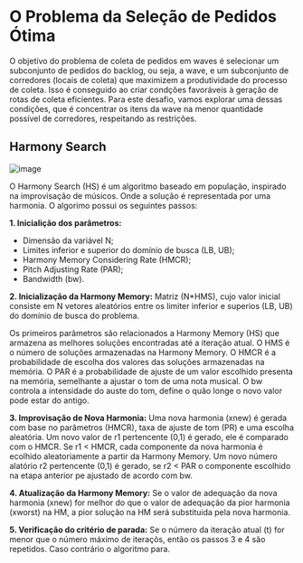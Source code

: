 # O Problema da Seleção de Pedidos Ótima

O objetivo do problema de coleta de pedidos em waves é selecionar um subconjunto de pedidos do backlog, ou seja, a wave, e um subconjunto de corredores
(locais de coleta) que maximizem a produtividade do processo de coleta. Isso
é conseguido ao criar condções favoráveis à geração de rotas de coleta eficientes. Para este desafio, vamos explorar uma dessas condições, que é concentrar
os itens da wave na menor quantidade possível de corredores, respeitando as
restrições.

## Harmony Search

![image](https://github.com/user-attachments/assets/d469a7fb-16c9-48a9-964c-93f709165310)

O Harmony Search (HS) é um algoritmo baseado em população, inspirado na improvisação de músicos. Onde a solução é representada por uma harmonia. O algorimo possui os seguintes passos: 

**1. Inicialição dos parâmetros:**
+ Dimensão da variável N;
+ Limites inferior e superior do domínio de busca (LB, UB);
+ Harmony Memory Considering Rate (HMCR);
+ Pitch Adjusting Rate (PAR);
+ Bandwidth (bw).
  
**2. Inicialização da Harmony Memory:**
Matriz (N*HMS), cujo valor inicial consiste em N vetores aleatórios entre os limiter inferior e superios (LB, UB) do domínio de busca do problema. 

Os primeiros parâmetros são relacionados a Harmony Memory (HS) que armazena as melhores soluções encontradas até a iteração atual. O HMS é o número de soluções armazenadas na Harmony Memory. O HMCR é a probabilidade de escolha dos valores das soluções armazenadas na memória.
O PAR é a probabilidade de ajuste de um valor escolhido presenta na memória, semelhante a ajustar o tom de uma nota musical. O bw controla a intensidade do auste do tom, define o quão longe o novo valor pode estar do antigo. 

**3. Improvisação de Nova Harmonia:**
Uma nova harmonia (xnew) é gerada com base no parâmetros (HMCR), taxa de ajuste de tom (PR) e uma escolha aleatória. Um novo valor de r1 pertencente (0,1) é gerado, ele é comparado com o HMCR. Se r1 < HMCR, cada componente da nova harmonia é ecolhido aleatoriamente a partir da Harmony Memory. Um novo número alatório r2 pertencente (0,1) é gerado, se r2 < PAR o componente escolhido na etapa anterior pe ajustado de acordo com bw. 

**4. Atualização da Harmony Memory:**
Se o valor de adequação da nova harmonia (xnew) for melhor do que o valor de adequação da pior harmonia (xworst) na HM, a pior solução na HM será substituida pela nova harmonia. 

**5. Verificação do critério de parada:**
Se o número da iteração atual (t) for menor que o número máximo de iteraçõs, então os passos 3 e 4 são repetidos. Caso contrário o algoritmo para. 
